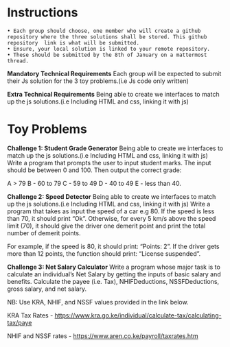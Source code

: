 
# Instructions

    • Each group should choose, one member who will create a github repository where the three solutions shall be stored. This github repository  link is what will be submitted.
    • Ensure, your local solution is linked to your remote repository.
    • These should be submitted by the 8th of January on a mattermost thread.

**Mandatory  Technical Requirements**
Each group will be expected to submit their Js solution for the 3 toy problems.(i.e Js code only written)

**Extra Technical Requirements**
Being able to create we interfaces to match up the js solutions.(i.e Including HTML and css, linking it with js)

# Toy Problems

**Challenge 1: Student Grade Generator**
Being able to create we interfaces to match up the js solutions.(i.e Including HTML and css, linking it with js)
Write a program that prompts the user to input student marks. The input should be between 0 and 100. Then output the correct grade:

A > 79
B - 60 to 79
C - 59 to 49
D - 40 to 49
E - less than 40.


**Challenge 2: Speed Detector**
Being able to create we interfaces to match up the js solutions.(i.e Including HTML and css, linking it with js)
Write a program that takes as input the speed of a car e.g 80. If the speed is less than 70, it should print “Ok”. Otherwise, for every 5 km/s above the speed limit (70), it should give the driver one demerit point and print the total number of demerit points.

For example, if the speed is 80, it should print: “Points: 2”. If the driver gets more than 12 points, the function should print: “License suspended”.


**Challenge 3: Net Salary Calculator**
Write a program whose major task is to calculate an individual’s Net Salary by getting the inputs of basic salary and benefits. Calculate the payee (i.e. Tax), NHIFDeductions, NSSFDeductions, gross salary, and net salary.

NB: Use KRA, NHIF, and NSSF values provided in the link below.

KRA Tax Rates   -       https://www.kra.go.ke/individual/calculate-tax/calculating-tax/paye 

NHIF and NSSF rates - https://www.aren.co.ke/payroll/taxrates.htm 
